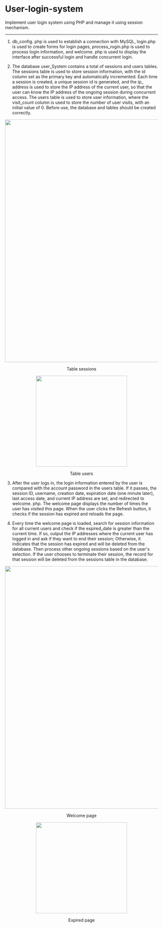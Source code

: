 # User-login-system
Implement user login system using PHP and manage it using session mechanism.

---

1. db_config. php is used to establish a connection with MySQL, login.php is used to create forms for login pages, process_rogin.php is used to process login information, and welcome. php is used to display the interface after successful login and handle concurrent login.

2. The database user_System contains a total of sessions and users tables. The sessions table is used to store session information, with the id column set as the primary key and automatically incremented. Each time a session is created, a unique session id is generated, and the ip_ address is used to store the IP address of the current user, so that the user can know the IP address of the ongoing session during concurrent access. The users table is used to store user information, where the visit_count column is used to store the number of user visits, with an initial value of 0. Before use, the database and tables should be created correctly.

<p align="center">
  <img src="https://github.com/user-attachments/assets/71215641-df69-4be4-8f0a-6036782ee194" width="800">
</p>
<p align="center">
  Table sessions
</p>
<p align="center">
  <img src="https://github.com/user-attachments/assets/0ecf4fec-332f-4b6a-960d-272ac122701b" width="300">
</p>
<p align="center">
  Table users
</p>

3. After the user logs in, the login information entered by the user is compared with the account password in the users table. If it passes, the session ID, username, creation date, expiration date (one minute later), last access date, and current IP address are set, and redirected to welcome. php. The welcome page displays the number of times the user has visited this page. When the user clicks the Refresh button, it checks if the session has expired and reloads the page.

4. Every time the welcome page is loaded, search for session information for all current users and check if the expired_date is greater than the current time. If so, output the IP addresses where the current user has logged in and ask if they want to end their session; Otherwise, it indicates that the session has expired and will be deleted from the database. Then process other ongoing sessions based on the user's selection. If the user chooses to terminate their session, the record for that session will be deleted from the sessions table in the database.
<p align="center">
  <img src="https://github.com/user-attachments/assets/eb78e225-4dd3-413e-9045-eb08f13e35bb" width="800">
</p>
<p align="center">
  Welcome page
</p>
<p align="center">
  <img src="https://github.com/user-attachments/assets/69b7aee9-560a-4d33-9e73-949ea503efb8" width="300">
</p>
<p align="center">
  Expired page
</p>
